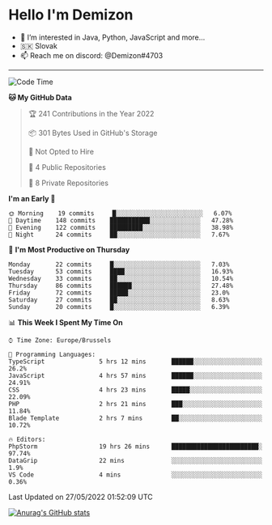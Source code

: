 # Hello I'm Demizon
- 👀 I’m interested in Java, Python, JavaScript and more...
- 🇸🇰 Slovak
- 📫 Reach me on discord: @Demizon#4703

---

<!--START_SECTION:waka-->
![Code Time](http://img.shields.io/badge/Code%20Time-0%20secs-blue)

**🐱 My GitHub Data** 

> 🏆 241 Contributions in the Year 2022
 > 
> 📦 301 Bytes Used in GitHub's Storage 
 > 
> 🚫 Not Opted to Hire
 > 
> 📜 4 Public Repositories 
 > 
> 🔑 8 Private Repositories  
 > 
**I'm an Early 🐤** 

```text
🌞 Morning    19 commits     █░░░░░░░░░░░░░░░░░░░░░░░░   6.07% 
🌆 Daytime    148 commits    ███████████░░░░░░░░░░░░░░   47.28% 
🌃 Evening    122 commits    █████████░░░░░░░░░░░░░░░░   38.98% 
🌙 Night      24 commits     ██░░░░░░░░░░░░░░░░░░░░░░░   7.67%

```
📅 **I'm Most Productive on Thursday** 

```text
Monday       22 commits     █░░░░░░░░░░░░░░░░░░░░░░░░   7.03% 
Tuesday      53 commits     ████░░░░░░░░░░░░░░░░░░░░░   16.93% 
Wednesday    33 commits     ██░░░░░░░░░░░░░░░░░░░░░░░   10.54% 
Thursday     86 commits     ██████░░░░░░░░░░░░░░░░░░░   27.48% 
Friday       72 commits     █████░░░░░░░░░░░░░░░░░░░░   23.0% 
Saturday     27 commits     ██░░░░░░░░░░░░░░░░░░░░░░░   8.63% 
Sunday       20 commits     █░░░░░░░░░░░░░░░░░░░░░░░░   6.39%

```


📊 **This Week I Spent My Time On** 

```text
⌚︎ Time Zone: Europe/Brussels

💬 Programming Languages: 
TypeScript               5 hrs 12 mins       ██████░░░░░░░░░░░░░░░░░░░   26.2% 
JavaScript               4 hrs 57 mins       ██████░░░░░░░░░░░░░░░░░░░   24.91% 
CSS                      4 hrs 23 mins       █████░░░░░░░░░░░░░░░░░░░░   22.09% 
PHP                      2 hrs 21 mins       ███░░░░░░░░░░░░░░░░░░░░░░   11.84% 
Blade Template           2 hrs 7 mins        ██░░░░░░░░░░░░░░░░░░░░░░░   10.72%

🔥 Editors: 
PhpStorm                 19 hrs 26 mins      ████████████████████████░   97.74% 
DataGrip                 22 mins             ░░░░░░░░░░░░░░░░░░░░░░░░░   1.9% 
VS Code                  4 mins              ░░░░░░░░░░░░░░░░░░░░░░░░░   0.36%

```


 Last Updated on 27/05/2022 01:52:09 UTC
<!--END_SECTION:waka-->

[![Anurag's GitHub stats](https://github-readme-stats.vercel.app/api?username=Demizon3433)](https://github.com/anuraghazra/github-readme-stats)
